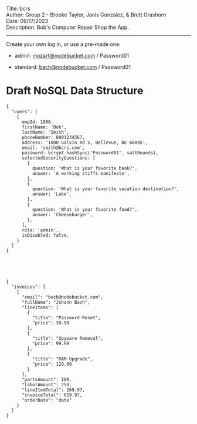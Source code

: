 Title: bcrs    
Author: Group 2 - Brooke Taylor, Janis Gonzalez, & Brett Grashorn  
Date: 09/17/2023  
Description: Bob's Computer Repair Shop the App.  

---

Create your own log in, or use a pre-made one: 

* admin: mozart@nodebucket.com / Password01

* standard: bach@nodebucket.com / Password01 

# Draft NoSQL Data Structure 

    {
      "users": [
        {
          empId: 1006,
          firstName: 'Bob',
          lastName: 'Smith',
          phoneNumber: 8001234567,
          address: '1000 Galvin Rd S, Bellevue, NE 68005',
          email: 'smith@bcrs.com',
          password: bcrypt.hashSync('Password01', saltRounds),
          selectedSecurityQuestions: [
            {
              question: 'What is your favorite book?',
              answer: 'A working stiffs manifesto',
            },
            {
              question: 'What is your favorite vacation destination?',
              answer: 'Lake',
            },
            {
              question: 'What is your favorite food?',
              answer: 'Cheeseburger',
            },
          ],
          role: 'admin',
          isDisabled: false,
        }
      ]
    }





    {
      "invoices": [
        {
          "email": "bach@nodebucket.com",
          "fullName": "Johann Bach",
          "lineItems": [
            {
              "title": "Password Reset",
              "price": 39.99
            },
            {
              "title": "Spyware Removal",
              "price": 99.99
            },
            {
              "title": "RAM Upgrade",
              "price": 129.99
            }
          ],
          "partsAmount": 100,
          "laborAmount": 250,
          "lineItemTotal": 269.97,
          "invoiceTotal": 619.97,
          "orderDate": "date"
        }
      ]
    }



